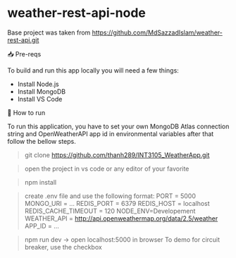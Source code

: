 # weather-rest-api-node

Base project was taken from https://github.com/MdSazzadIslam/weather-rest-api.git

📥 Pre-reqs

To build and run this app locally you will need a few things:

- Install Node.js
- Install MongoDB
- Install VS Code

👷 How to run

To run this application, you have to set your own MongoDB Atlas connection string and OpenWeatherAPI app id in environmental variables after that follow the bellow steps.

> git clone https://github.com/thanh289/INT3105_WeatherApp.git

> open the project in vs code or any editor of your favorite

> npm install

> create .env file and use the following format:
    PORT = 5000
    MONGO_URI = ...
    REDIS_PORT = 6379
    REDIS_HOST = localhost
    REDIS_CACHE_TIMEOUT  = 120
    NODE_ENV=Developement
    WEATHER_API = http://api.openweathermap.org/data/2.5/weather
    APP_ID = ...


> npm run dev  -> open localhost:5000 in browser
To demo for circuit breaker, use the checkbox

